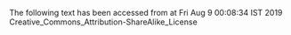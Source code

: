 The following text has been accessed from at Fri Aug 9 00:08:34 IST 2019
Creative_Commons_Attribution-ShareAlike_License

